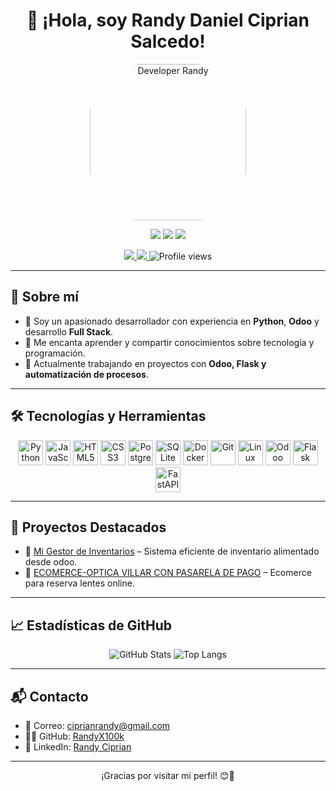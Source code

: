 <h1 align="center">👋 ¡Hola, soy Randy Daniel Ciprian Salcedo!</h1>

<p align="center">
  <img src="https://algorithmman.com/wp-content/uploads/2024/07/Future-Trends-in-Object-Oriented-Programming.gif" width="250" alt="Developer Randy" style="border-radius: 5rem;"/>
</p>

<p align="center">
  <img src="https://img.shields.io/badge/Python-Developer-blue.svg" />
  <img src="https://img.shields.io/badge/Odoo-Expert-purple.svg" />
  <img src="https://img.shields.io/badge/Full--Stack-Developer-orange.svg" />
</p>

<p align="center">
  <a href="https://randyciprian.netlify.app/" target="_blank">
    <img src="https://img.shields.io/badge/Portafolio-Web-informational?style=flat&logo=github&color=blue" />
  </a>
  <a href="https://www.linkedin.com/in/randy-ciprian-85ab07278/" target="_blank">
    <img src="https://img.shields.io/badge/LinkedIn-RandyCiprian-blue?logo=linkedin" />
  </a>
  <img src="https://komarev.com/ghpvc/?username=RandyX100k&color=blue" alt="Profile views" />
</p>

---

## 🚀 Sobre mí

- 🔹 Soy un apasionado desarrollador con experiencia en **Python**, **Odoo** y desarrollo **Full Stack**.
- 🔹 Me encanta aprender y compartir conocimientos sobre tecnología y programación.
- 🔹 Actualmente trabajando en proyectos con **Odoo, Flask y automatización de procesos**.

---

## 🛠️ Tecnologías y Herramientas

<p align="center">
  <img src="https://cdn.jsdelivr.net/gh/devicons/devicon/icons/python/python-original.svg" width="40" title="Python"/>
  <img src="https://cdn.jsdelivr.net/gh/devicons/devicon/icons/javascript/javascript-original.svg" width="40" title="JavaScript"/>
  <img src="https://cdn.jsdelivr.net/gh/devicons/devicon/icons/html5/html5-original.svg" width="40" title="HTML5"/>
  <img src="https://cdn.jsdelivr.net/gh/devicons/devicon/icons/css3/css3-original.svg" width="40" title="CSS3"/>
  <img src="https://cdn.jsdelivr.net/gh/devicons/devicon/icons/postgresql/postgresql-original.svg" width="40" title="PostgreSQL"/>
  <img src="https://cdn.jsdelivr.net/gh/devicons/devicon/icons/sqlite/sqlite-original.svg" width="40" title="SQLite"/>
  <img src="https://cdn.jsdelivr.net/gh/devicons/devicon/icons/docker/docker-original.svg" width="40" title="Docker"/>
  <img src="https://cdn.jsdelivr.net/gh/devicons/devicon/icons/git/git-original.svg" width="40" title="Git"/>
  <img src="https://cdn.jsdelivr.net/gh/devicons/devicon/icons/linux/linux-original.svg" width="40" title="Linux"/>
  <img src="https://img.utdstc.com/icon/390/bef/390bef65bfd085818f4e1bb65eea8ad81d8eaef33f8c5cf45179c43543aa9ca8:200" width="40" title="Odoo"/>
  <img src="https://img.icons8.com/fluency/48/000000/flask.png" width="40" title="Flask"/>
  <img src="https://img.icons8.com/fluency/48/000000/api.png" width="40" title="FastAPI"/>
</p>

---

## 📌 Proyectos Destacados

- 📌 [Mi Gestor de Inventarios](https://ecommerce-villar-nz9h.onrender.com/) – Sistema eficiente de inventario alimentado desde odoo.
- 📌 [ECOMERCE-OPTICA VILLAR CON PASARELA DE PAGO](https://tienda.opticavillar.com/) – Ecomerce para reserva lentes online.

---

## 📈 Estadísticas de GitHub


<p align="center">
  <img src="https://github-readme-stats.vercel.app/api?username=RandyX100k&show_icons=true&theme=radical" alt="GitHub Stats" />
  <img src="https://github-readme-stats.vercel.app/api/top-langs/?username=RandyX100k&layout=compact&theme=radical" alt="Top Langs" />
</p>

---

## 📬 Contacto

- 📧 Correo: ciprianrandy@gmail.com  
- 👨‍💻 GitHub: [RandyX100k](https://github.com/RandyX100k)  
- 💼 LinkedIn: [Randy Ciprian](https://www.linkedin.com/in/randy-ciprian-85ab07278/)

---

<p align="center">¡Gracias por visitar mi perfil! 😊🚀</p>
